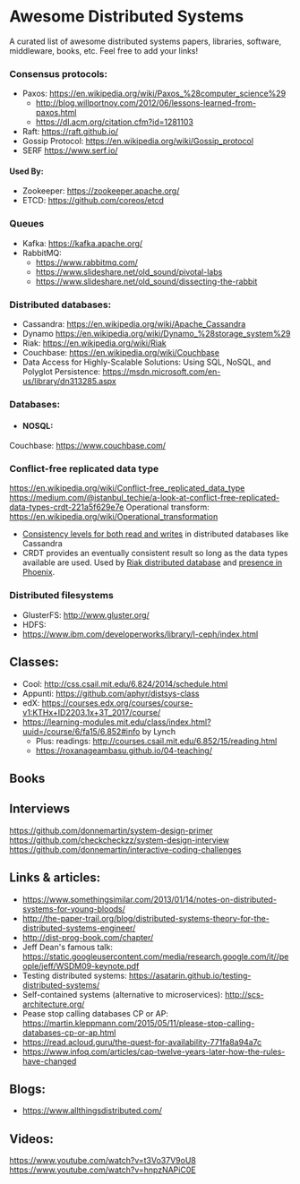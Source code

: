 # Awesome Distributed Systems
A curated list of awesome distributed systems papers, libraries, software, middleware, books, etc.
Feel free to add your links!


### Consensus protocols:
 * Paxos: https://en.wikipedia.org/wiki/Paxos_%28computer_science%29
	 * http://blog.willportnoy.com/2012/06/lessons-learned-from-paxos.html
	 *   https://dl.acm.org/citation.cfm?id=1281103
 * Raft: https://raft.github.io/
 * Gossip Protocol: https://en.wikipedia.org/wiki/Gossip_protocol
* SERF https://www.serf.io/

#### Used By:
 * Zookeeper: https://zookeeper.apache.org/
 * ETCD: https://github.com/coreos/etcd

### Queues
 * Kafka: https://kafka.apache.org/
 * RabbitMQ: 
	 *  https://www.rabbitmq.com/
	 * https://www.slideshare.net/old_sound/pivotal-labs
	 * https://www.slideshare.net/old_sound/dissecting-the-rabbit 


### Distributed databases:
 * Cassandra: https://en.wikipedia.org/wiki/Apache_Cassandra
 * Dynamo https://en.wikipedia.org/wiki/Dynamo_%28storage_system%29
 * Riak: https://en.wikipedia.org/wiki/Riak
 * Couchbase: https://en.wikipedia.org/wiki/Couchbase
 * Data Access for Highly-Scalable Solutions: Using SQL, NoSQL, and Polyglot Persistence:  https://msdn.microsoft.com/en-us/library/dn313285.aspx

### Databases:
* #### NOSQL: 
Couchbase: https://www.couchbase.com/


### Conflict-free replicated data type
https://en.wikipedia.org/wiki/Conflict-free_replicated_data_type
https://medium.com/@istanbul_techie/a-look-at-conflict-free-replicated-data-types-crdt-221a5f629e7e
Operational transform: https://en.wikipedia.org/wiki/Operational_transformation
-   [Consistency levels for both read and writes](http://docs.datastax.com/en/cassandra/2.1/cassandra/dml/dml_config_consistency_c.html)  in distributed databases like Cassandra
- CRDT provides an eventually consistent result so long as the data types available are used. Used by [Riak distributed database](http://basho.com/products/) and [presence in Phoenix](https://dockyard.com/blog/2016/03/25/what-makes-phoenix-presence-special-sneak-peek).

### Distributed filesystems
 * GlusterFS: http://www.gluster.org/
 * HDFS: 
 * https://www.ibm.com/developerworks/library/l-ceph/index.html


## Classes: 
* Cool: http://css.csail.mit.edu/6.824/2014/schedule.html
* Appunti: https://github.com/aphyr/distsys-class
 * edX: https://courses.edx.org/courses/course-v1:KTHx+ID2203.1x+3T_2017/course/
 * https://learning-modules.mit.edu/class/index.html?uuid=/course/6/fa15/6.852#info by Lynch
	 * Plus: readings: http://courses.csail.mit.edu/6.852/15/reading.html 
	 * https://roxanageambasu.github.io/04-teaching/

## Books

## Interviews
https://github.com/donnemartin/system-design-primer
https://github.com/checkcheckzz/system-design-interview
https://github.com/donnemartin/interactive-coding-challenges


## Links & articles:
 * https://www.somethingsimilar.com/2013/01/14/notes-on-distributed-systems-for-young-bloods/
 * http://the-paper-trail.org/blog/distributed-systems-theory-for-the-distributed-systems-engineer/
 * http://dist-prog-book.com/chapter/
 * Jeff Dean's famous talk: https://static.googleusercontent.com/media/research.google.com/it//people/jeff/WSDM09-keynote.pdf
 * Testing distributed systems: https://asatarin.github.io/testing-distributed-systems/
 * Self-contained systems (alternative to microservices): http://scs-architecture.org/
 * Pease stop calling databases CP or AP: https://martin.kleppmann.com/2015/05/11/please-stop-calling-databases-cp-or-ap.html
 * https://read.acloud.guru/the-quest-for-availability-771fa8a94a7c
 * https://www.infoq.com/articles/cap-twelve-years-later-how-the-rules-have-changed

## Blogs:
 * https://www.allthingsdistributed.com/

## Videos:
https://www.youtube.com/watch?v=t3Vo37V9oU8
https://www.youtube.com/watch?v=hnpzNAPiC0E

